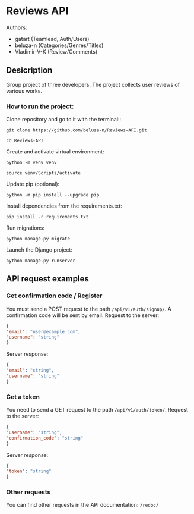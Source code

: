 # Reviews API
Authors:
* gatart (Teamlead, Auth/Users)
* beluza-n (Categories/Genres/Titles)
* Vladimir-V-K (Review/Comments)

## Desicription
Group project of three developers.
The project collects user reviews of various works.

### How to run the project:
Clone repository and go to it with the terminal::

```
git clone https://github.com/beluza-n/Reviews-API.git
```

```
cd Reviews-API
```

Create and activate virtual environment:

```
python -m venv venv
```

```
source venv/Scripts/activate
```

Update pip (optional):

```
python -m pip install --upgrade pip
```

Install dependencies from the requirements.txt:

```
pip install -r requirements.txt
```

Run migrations:

```
python manage.py migrate
```

Launch the Django project:

```
python manage.py runserver
```

## API request examples

### Get confirmation code / Register
You must send a POST request to the path `/api/v1/auth/signup/`.
A confirmation code will be sent by email.
Request to the server:
```json
{
"email": "user@example.com",
"username": "string"
}
```

Server response:
```json
{
"email": "string",
"username": "string"
}
```
### Get a token
You need to send a GET request to the path `/api/v1/auth/token/`.
Request to the server:
```json
{
"username": "string",
"confirmation_code": "string"
}
```
Server response:
```json
{
"token": "string"
}
```
### Other requests
You can find other requests in the API documentation:
`/redoc/`
